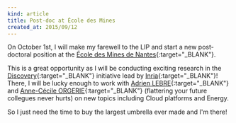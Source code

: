 ```yaml
---
kind: article
title: Post-doc at École des Mines
created_at: 2015/09/12
---
```


On October 1st, I will make my farewell to the LIP and start a new post-doctoral position at the
[École des Mines de Nantes](http://www.mines-nantes.fr/){:target="_BLANK"}.<!--more-->

This is a great opportunity as I will be conducting exciting research in the
[Discovery](https://beyondtheclouds.github.io/){:target="_BLANK"} initiative lead by
[Inria](http://www.inria.fr/){:target="_BLANK"}! There, I will
be lucky enough to work with [Adrien LEBRE](http://lebre.adrien.free.fr/alebre/){:target="_BLANK"} and
[Anne-Cécile ORGERIE](http://people.irisa.fr/Anne-Cecile.Orgerie/){:target="_BLANK"}
<span class="tiny-note">(flattering your future collegues never hurts)</span> on new topics
including Cloud platforms and Energy.

So I just need the time to buy the largest umbrella ever made and I'm there!
